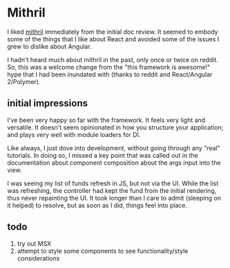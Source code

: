 # Mithril

I liked [mithril](mithril.js.org) immediately from the initial doc review.  It seemed to embody some of the things that I like about React and avoided some of the issues I grew to dislike about Angular.

I hadn't heard much about mithril in the past, only once or twice on reddit.  So, this was a welcome change from the "this framework is awesome!" hype that I had been inundated with (thanks to reddit and React/Angular 2/Polymer).

## initial impressions

I've been very happy so far with the framework.  It feels very light and versatile.  It doesn't seem opinionated in how you structure your application; and plays very well with module loaders for DI.

Like always, I just dove into development, without going through any "real" tutorials.  In doing so, I missed a key point that was called out in the documentation about component composition about the args input into the view.

I was seeing my list of funds refresh in JS, but not via the UI.  While the list was refreshing, the controller had kept the fund from the initial rendering, thus never repainting the UI.  It took longer than I care to admit (sleeping on it helped) to resolve, but as soon as I did, things feel into place.

## todo

1. try out MSX
1. attempt to style some components to see functionality/style considerations
